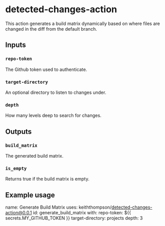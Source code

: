 # detected-changes-action

This action generates a build matrix dynamically based on where files are changed in the diff from the default branch. 

## Inputs

### `repo-token`

The Github token used to authenticate. 

### `target-directory`

An optional directory to listen to changes under. 

### `depth`

How many levels deep to search for changes. 

## Outputs

### `build_matrix`

The generated build matrix.

### `is_empty`

Returns true if the build matrix is empty. 

## Example usage

name: Generate Build Matrix
        uses: keiththompson/detected-changes-action@0.0.1
        id: generate_build_matrix
        with:
          repo-token: ${{ secrets.MY_GITHUB_TOKEN }}
          target-directory: projects
          depth: 3